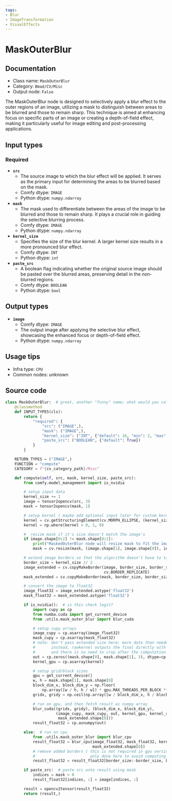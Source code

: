 ```yaml
---
tags:
- Blur
- ImageTransformation
- VisualEffects
---
```


# MaskOuterBlur
## Documentation
- Class name: `MaskOuterBlur`
- Category: `Bmad/CV/Misc`
- Output node: `False`

The MaskOuterBlur node is designed to selectively apply a blur effect to the outer regions of an image, utilizing a mask to distinguish between areas to be blurred and those to remain sharp. This technique is aimed at enhancing focus on specific parts of an image or creating a depth-of-field effect, making it particularly useful for image editing and post-processing applications.
## Input types
### Required
- **`src`**
    - The source image to which the blur effect will be applied. It serves as the primary input for determining the areas to be blurred based on the mask.
    - Comfy dtype: `IMAGE`
    - Python dtype: `numpy.ndarray`
- **`mask`**
    - The mask used to differentiate between the areas of the image to be blurred and those to remain sharp. It plays a crucial role in guiding the selective blurring process.
    - Comfy dtype: `IMAGE`
    - Python dtype: `numpy.ndarray`
- **`kernel_size`**
    - Specifies the size of the blur kernel. A larger kernel size results in a more pronounced blur effect.
    - Comfy dtype: `INT`
    - Python dtype: `int`
- **`paste_src`**
    - A boolean flag indicating whether the original source image should be pasted over the blurred areas, preserving detail in the non-blurred regions.
    - Comfy dtype: `BOOLEAN`
    - Python dtype: `bool`
## Output types
- **`image`**
    - Comfy dtype: `IMAGE`
    - The output image after applying the selective blur effect, showcasing the enhanced focus or depth-of-field effect.
    - Python dtype: `numpy.ndarray`
## Usage tips
- Infra type: `CPU`
- Common nodes: unknown


## Source code
```python
class MaskOuterBlur:  # great, another "funny" name; what would you call this?
    @classmethod
    def INPUT_TYPES(cls):
        return {
            "required": {
                "src": ("IMAGE",),
                "mask": ("IMAGE",),
                "kernel_size": ("INT", {"default": 16, "min": 2, "max": 150, "step": 2}),
                "paste_src": ("BOOLEAN", {"default": True})
            }
        }

    RETURN_TYPES = ("IMAGE",)
    FUNCTION = "compute"
    CATEGORY = f"{cv_category_path}/Misc"

    def compute(self, src, mask, kernel_size, paste_src):
        from comfy.model_management import is_nvidia

        # setup input data
        kernel_size += 1
        image = tensor2opencv(src, 3)
        mask = tensor2opencv(mask, 1)

        # setup kernel ( maybe add optional input later for custom kernel? )
        kernel = cv.getStructuringElement(cv.MORPH_ELLIPSE, (kernel_size, kernel_size))
        kernel = np.where(kernel > 0, 1, 0)

        #  resize mask if it's size doesn't match the image's
        if image.shape[0:2] != mask.shape[0:2]:
            print("MaskedOuterBlur node will resize mask to fit the image.")
            mask = cv.resize(mask, (image.shape[1], image.shape[0]), interpolation=cv.INTER_LINEAR)

        # extend image borders so that the algorithm doesn't have to take them into account
        border_size = kernel_size // 2
        image_extended = cv.copyMakeBorder(image, border_size, border_size, border_size, border_size,
                                           cv.BORDER_REPLICATE)
        mask_extended = cv.copyMakeBorder(mask, border_size, border_size, border_size, border_size, cv.BORDER_REPLICATE)

        # convert the image to float32
        image_float32 = image_extended.astype('float32')
        mask_float32 = mask_extended.astype('float32')

        if is_nvidia():  # is this check legit?
            import cupy as cp
            from numba.cuda import get_current_device
            from .utils.mask_outer_blur import blur_cuda

            # setup cupy arrays
            image_cupy = cp.asarray(image_float32)
            mask_cupy = cp.asarray(mask_float32)
            # note: don't pass extended size here; more data than needed to retrieve from gpu.
            #       instead, rawkernel outputs the final directly with the kernel size in mind
            #       and there is no need to crop after the computation
            out = cp.zeros((mask.shape[0], mask.shape[1], 3), dtype=cp.float32)
            kernel_gpu = cp.asarray(kernel)

            # setup grid/block sizes
            gpu = get_current_device()
            w, h = mask.shape[1], mask.shape[0]
            block_dim_x, block_dim_y = np.floor(
                np.array([w / h, h / w]) * gpu.MAX_THREADS_PER_BLOCK ** (1 / 2)).astype(np.int32)
            gridx, gridy = np.ceil(np.array([w / block_dim_x, h / block_dim_y])).astype(np.int32)

            # run on gpu, and then fetch result as numpy array
            blur_cuda((gridx, gridy), (block_dim_x, block_dim_y),
                      (image_cupy, mask_cupy, out, kernel_gpu, kernel_size, mask_extended.shape[1],
                       mask_extended.shape[0]))
            result_float32 = cp.asnumpy(out)

        else:  # run on cpu
            from .utils.mask_outer_blur import blur_cpu
            result_float32 = blur_cpu(image_float32, mask_float32, kernel, kernel_size, mask_extended.shape[1],
                                      mask_extended.shape[0])
            # remove added borders ( this is not required in gpu version;
            #                        only done here to avoid computing two sets of coordinates for every pixel )
            result_float32 = result_float32[border_size:-border_size, border_size:-border_size, :]

        if paste_src:  # paste src onto result using mask
            indices = mask > 0
            result_float32[indices, :] = image[indices, :]

        result = opencv2tensor(result_float32)
        return (result,)

```
